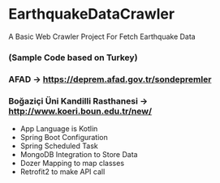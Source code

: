 # EarthquakeDataCrawler

A Basic Web Crawler Project For Fetch Earthquake Data
### (Sample Code based on Turkey)

### AFAD -> https://deprem.afad.gov.tr/sondepremler
### Boğaziçi Üni Kandilli Rasthanesi -> http://www.koeri.boun.edu.tr/new/

* App Language is Kotlin
* Spring Boot Configuration
* Spring Scheduled Task
* MongoDB Integration to Store Data
* Dozer Mapping to map classes
* Retrofit2 to make API call
